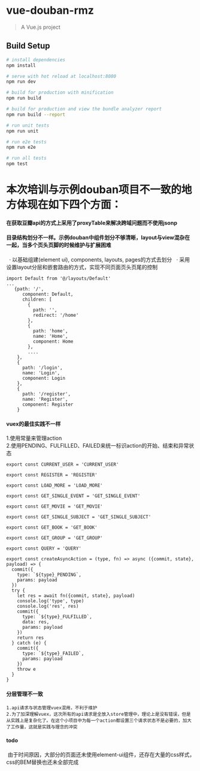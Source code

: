 # vue-douban-rmz

> A Vue.js project

## Build Setup

``` bash
# install dependencies
npm install

# serve with hot reload at localhost:8080
npm run dev

# build for production with minification
npm run build

# build for production and view the bundle analyzer report
npm run build --report

# run unit tests
npm run unit

# run e2e tests
npm run e2e

# run all tests
npm test
```

# 本次培训与示例douban项目不一致的地方体现在如下四个方面：  


#### 在获取豆瓣api的方式上采用了proxyTable来解决跨域问题而不使用jsonp  

#### 目录结构划分不一样。示例douban中组件划分不够清晰，layout与view混杂在一起，当多个页头页脚的时候维护与扩展困难
   · 以基础组建(element ui), components, layouts, pages的⽅式去划分
   · 采用设置layout分层和嵌套路由的方式，实现不同页面页头页尾的控制
```
import Default from '@/layouts/Default'
...
   {path: '/',
      component: Default,
      children: [
        {
          path: '',
          redirect: '/home'
        },
        {
          path: 'home',
          name: 'Home',
          component: Home
        },
        ....
    },
    {
      path: '/login',
      name: 'Login',
      component: Login
    },
    {
      path: '/register',
      name: 'Register',
      component: Register
    }
```

#### vuex的最佳实践不一样  
1.使用常量来管理action  
2.使用PENDING、FULFILLED、FAILED来统一标识action的开始、结束和异常状态  

```
export const CURRENT_USER = 'CURRENT_USER'

export const REGISTER = 'REGISTER'

export const LOAD_MORE = 'LOAD_MORE'

export const GET_SINGLE_EVENT = 'GET_SINGLE_EVENT'

export const GET_MOVIE = 'GET_MOVIE'

export const GET_SINGLE_SUBJECT = 'GET_SINGLE_SUBJECT'

export const GET_BOOK = 'GET_BOOK'

export const GET_GROUP = 'GET_GROUP'

export const QUERY = 'QUERY'

export const createAsyncAction = (type, fn) => async ({commit, state}, payload) => {
  commit({
    type: `${type}_PENDING`,
    params: payload
  })
  try {
    let res = await fn({commit, state}, payload)
    console.log('type', type)
    console.log('res', res)
    commit({
      type: `${type}_FULFILLED`,
      data: res,
      params: payload
    })
    return res
  } catch (e) {
    commit({
      type: `${type}_FAILED`,
      params: payload
    })
    throw e
  }
}
```
#### 分层管理不一致  
```
1.api请求与状态管理vuex混用，不利于维护  
2.为了加深理解vuex，这次所有的api请求是全放入store管理中，理论上是没有错误，但是从实践上是复杂化了。在这个小项目中为每一个action都设置三个请求状态不是必要的，加大了工作量，这就是实践与理念的冲突

```
#### todo
  由于时间原因，大部分的页面还未使用element-ui组件，还存在大量的css样式，css的BEM替换也还未全部完成
